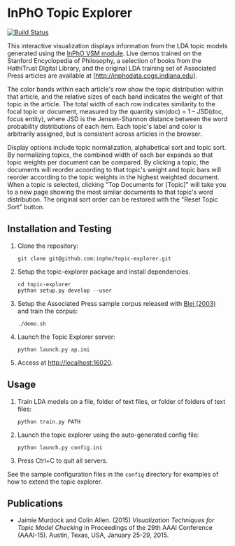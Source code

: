 # InPhO Topic Explorer
[![Build Status](https://travis-ci.org/inpho/topic-explorer.svg?branch=master)](https://travis-ci.org/inpho/topic-explorer)

This interactive visualization displays information from the LDA topic models generated using the [InPhO VSM module](http://github.com/inpho/vsm/). Live demos trained on the Stanford
Encyclopedia of Philosophy, a selection of books from the HathiTrust Digital Library, and the original LDA training set of Associated Press articles are available at [http://inphodata.cogs.indiana.edu].

The color bands within each article's row show the topic distribution within that article, and the relative sizes of each band indicates the weight of that topic in the article. The total width of each row indicates similarity to the focal topic or document, measured by the quantity sim(doc) = 1 – JSD(doc, focus entity), where JSD is the Jensen-Shannon distance between the word probability distributions of each item. Each topic's label and color is arbitrarily assigned, but is consistent across articles in the browser.

Display options include topic normalization, alphabetical sort and topic sort. By normalizing topics, the combined width of each bar expands so that topic weights per document can be compared. By clicking a topic, the documents will reorder acoording to that topic's weight and topic bars will reorder according to the topic weights in the highest weighted document. When a topic is selected, clicking "Top Documents for [Topic]" will take you to a new page showing the most similar documents to that topic's word distribution. The original sort order can be restored with the "Reset Topic Sort" button.

## Installation and Testing
1.  Clone the repository:
    
    ```
    git clone git@github.com:inpho/topic-explorer.git
    ```
2.  Setup the topic-explorer package and install dependencies.

    ```
    cd topic-explorer
    python setup.py develop --user
    ```
3.  Setup the Associated Press sample corpus released with [Blei (2003)](www.cs.princeton.edu/~blei/lda-c/) and train the corpus:

    ```
    ./demo.sh
    ```

4.  Launch the Topic Explorer server:

    ```
    python launch.py ap.ini
    ```

5.  Access at [http://localhost:16020](http://localhost:16020).

## Usage
1.  Train LDA models on a file, folder of text files, or folder of folders of text files:

    ```
    python train.py PATH
    ```

2.  Launch the topic explorer using the auto-generated config file:

    ```
    python launch.py config.ini
    ```

3.  Press Ctrl+C to quit all servers.

See the sample configuration files in the `config` directory for examples of how to extend the topic explorer.

## Publications
 -  Jaimie Murdock and Colin Allen. (2015) *Visualization Techniques for Topic Model Checking* in Proceedings of the 29th AAAI Conference (AAAI-15). Austin, Texas, USA, January 25-29, 2015.
